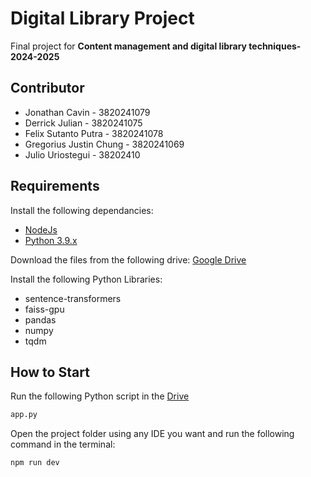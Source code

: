 # Digital Library Project

Final project for <b> Content management and digital library techniques-2024-2025 </b>

## Contributor

* Jonathan Cavin - 3820241079
* Derrick Julian - 3820241075
* Felix Sutanto Putra - 3820241078
* Gregorius Justin Chung - 3820241069
* Julio Uriostegui - 38202410

## Requirements

Install the following dependancies:
* [NodeJs](https://nodejs.org/en/download/current)
* [Python 3.9.x](https://www.python.org/downloads/)

Download the files from the following drive: [Google Drive](https://drive.google.com/drive/folders/1fZxGjLo3ptSqOY17qdcXUqTUz7EpWuE-?usp=drive_link)

Install the following Python Libraries:
* sentence-transformers
* faiss-gpu
* pandas
* numpy
* tqdm

## How to Start

Run the following Python script in the [Drive](https://drive.google.com/drive/folders/1fZxGjLo3ptSqOY17qdcXUqTUz7EpWuE-?usp=drive_link)

```bash
app.py
```

Open the project folder using any IDE you want and run the following command in the terminal:

```bash
npm run dev
```



